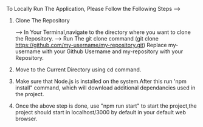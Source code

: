 To Locally Run The Application, Please Follow the Following Steps -->

1. Clone The Repository
    
    --> In Your Terminal,navigate to the directory where you want to clone the Repository.
    --> Run The git clone command (git clone https://github.com/my-username/my-repository.git)
        Replace my-username with your Github Username and my-repository with your Repository.

2. Move to the Current Directory using cd command.

3. Make sure that Node.js is installed on the system.After this run 'npm install" command,
   which will download additional dependancies used in the project.

4. Once the above step is done, use "npm run start" to start the project,the project should start 
   in localhost/3000 by default in your default web browser.